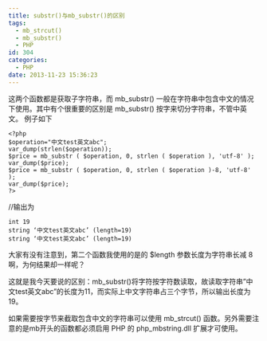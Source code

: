 ```yaml
---
title: substr()与mb_substr()的区别
tags:
  - mb_strcut()
  - mb_substr()
  - PHP
id: 304
categories:
  - PHP
date: 2013-11-23 15:36:23
---
```


这两个函数都是获取子字符串，而 mb_substr() 一般在字符串中包含中文的情况下使用。其中有个很重要的区别是 mb_substr() 按字来切分字符串，不管中英文。
例子如下
```
<?php
$operation="中文test英文abc";
var_dump(strlen($operation));
$price = mb_substr ( $operation, 0, strlen ( $operation ), 'utf-8' );
var_dump($price);
$price = mb_substr ( $operation, 0, strlen ( $operation )-8, 'utf-8' );
var_dump($price);
?>
```

//输出为
```
int 19
string ‘中文test英文abc’ (length=19)
string ‘中文test英文abc’ (length=19)
```
大家有没有注意到，第二个函数我使用的是的 $length 参数长度为字符串长减 8 啊，为何结果却一样呢？

这就是我今天要说的区别：mb_substr()将字符按字符数读取，故读取字符串”中文test英文abc”的长度为11，而实际上中文字符串占三个字节，所以输出长度为19。

如果需要按字节来截取包含中文的字符串可以使用 mb_strcut() 函数。另外需要注意的是mb开头的函数都必须启用 PHP 的 php_mbstring.dll 扩展才可使用。